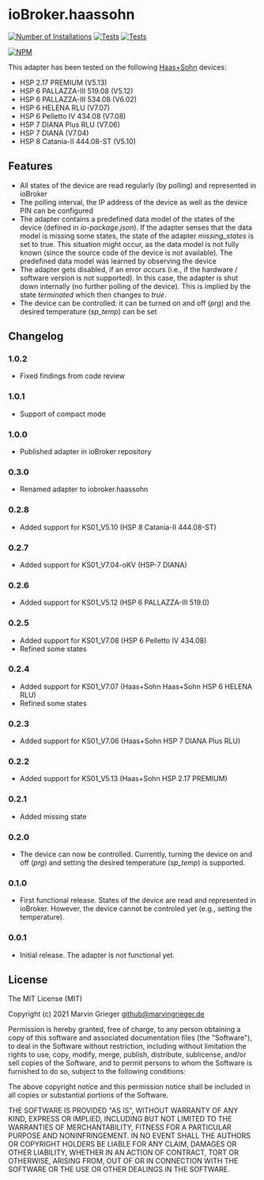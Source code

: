 # ioBroker.haassohn
[![Number of Installations](http://iobroker.live/badges/haassohn-installed.svg)](http://iobroker.live/badges/haassohn-stable.svg) [![Tests](https://travis-ci.org/marvingrieger/ioBroker.haassohn.svg?branch=master)](https://travis-ci.org/marvingrieger/ioBroker.haassohn) [![Tests](https://ci.appveyor.com/api/projects/status/pa1806omq9l1qdii?svg=true)](https://ci.appveyor.com/project/marvingrieger/iobroker-haassohn)

[![NPM](https://nodei.co/npm/iobroker.haassohn.png)](https://npmjs.org/package/iobroker.haassohn)

This adapter has been tested on the following [Haas+Sohn](http://haassohn.com) devices:
* HSP 2.17 PREMIUM (V5.13)
* HSP 6 PALLAZZA-III 519.08 (V5.12)
* HSP 6 PALLAZZA-III 534.08 (V6.02)
* HSP 6 HELENA RLU (V7.07)
* HSP 6 Pelletto IV 434.08 (V7.08)
* HSP 7 DIANA Plus RLU (V7.06)
* HSP 7 DIANA (V7.04)
* HSP 8 Catania-II 444.08-ST (V5.10)

## Features
* All states of the device are read regularly (by polling) and represented in ioBroker
* The polling interval, the IP address of the device as well as the device PIN can be configured
* The adapter contains a predefined data model of the states of the device (defined in *io-package.json*). If the adapter senses that the data model is missing some states, the state of the adapter *missing_states* is set to true. This situation might occur, as the data model is not fully known (since the source code of the device is not available). The predefined data model was learned by observing the device
* The adapter gets disabled, if an error occurs (i.e., if the hardware / software version is not supported). In this case, the adapter is shut down internally (no further polling of the device). This is implied by the state *terminated* which then changes to *true*.
* The device can be controlled: it can be turned on and off (*prg*) and the desired temperature (*sp_temp*) can be set

## Changelog
### 1.0.2
* Fixed findings from code review

### 1.0.1
* Support of compact mode

### 1.0.0
* Published adapter in ioBroker repository

### 0.3.0
* Renamed adapter to iobroker.haassohn

### 0.2.8
* Added support for KS01_V5.10 (HSP 8 Catania-II 444.08-ST)

### 0.2.7
* Added support for KS01_V7.04-oKV (HSP-7 DIANA)

### 0.2.6
* Added support for KS01_V5.12 (HSP 6 PALLAZZA-III 519.0)

### 0.2.5
* Added support for KS01_V7.08 (HSP 6 Pelletto IV 434.08)
* Refined some states

### 0.2.4
* Added support for KS01_V7.07 (Haas+Sohn Haas+Sohn HSP 6 HELENA RLU)
* Refined some states

### 0.2.3
* Added support for KS01_V7.06 (Haas+Sohn HSP 7 DIANA Plus RLU)

### 0.2.2
* Added support for KS01_V5.13 (Haas+Sohn HSP 2.17 PREMIUM)

### 0.2.1
* Added missing state

### 0.2.0
* The device can now be controlled. Currently, turning the device on and off (*prg*) and setting the desired temperature (*sp_temp*) is supported.

### 0.1.0
* First functional release. States of the device are read and represented in ioBroker. However, the device cannot be controled yet (e.g., setting the temperature).

### 0.0.1
* Initial release. The adapter is not functional yet.

## License
The MIT License (MIT)

Copyright (c) 2021 Marvin Grieger <github@marvingrieger.de>

Permission is hereby granted, free of charge, to any person obtaining a copy
of this software and associated documentation files (the "Software"), to deal
in the Software without restriction, including without limitation the rights
to use, copy, modify, merge, publish, distribute, sublicense, and/or sell
copies of the Software, and to permit persons to whom the Software is
furnished to do so, subject to the following conditions:

The above copyright notice and this permission notice shall be included in
all copies or substantial portions of the Software.

THE SOFTWARE IS PROVIDED "AS IS", WITHOUT WARRANTY OF ANY KIND, EXPRESS OR
IMPLIED, INCLUDING BUT NOT LIMITED TO THE WARRANTIES OF MERCHANTABILITY,
FITNESS FOR A PARTICULAR PURPOSE AND NONINFRINGEMENT. IN NO EVENT SHALL THE
AUTHORS OR COPYRIGHT HOLDERS BE LIABLE FOR ANY CLAIM, DAMAGES OR OTHER
LIABILITY, WHETHER IN AN ACTION OF CONTRACT, TORT OR OTHERWISE, ARISING FROM,
OUT OF OR IN CONNECTION WITH THE SOFTWARE OR THE USE OR OTHER DEALINGS IN
THE SOFTWARE.
